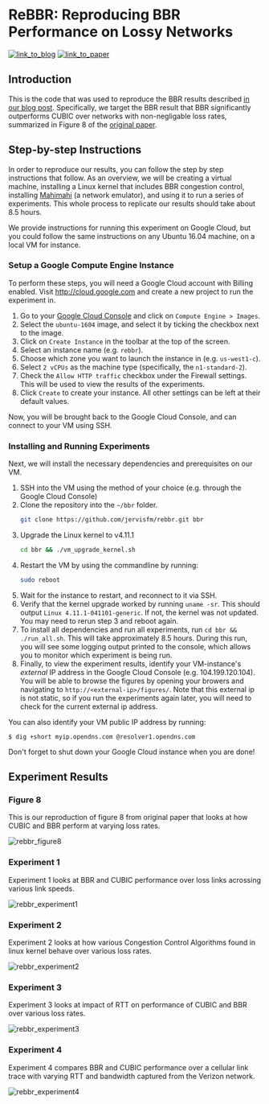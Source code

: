 # ReBBR: Reproducing BBR Performance on Lossy Networks

[![link_to_blog](https://img.shields.io/badge/blogpost-3%20June%202017-green.svg)](https://reproducingnetworkresearch.wordpress.com/)
[![link_to_paper](https://img.shields.io/badge/original-paper-blue.svg)](https://research.google.com/pubs/pub45646.html)

## Introduction
This is the code that was used to reproduce the BBR results described [in our blog post](https://reproducingnetworkresearch.wordpress.com/). Specifically, we target the BBR result that BBR significantly outperforms CUBIC over networks with non-negligable loss rates, summarized in Figure 8 of the [original paper](https://research.google.com/pubs/pub45646.html).


## Step-by-step Instructions
In order to reproduce our results, you can follow the step by step instructions that follow.
As an overview, we will be creating a virtual machine, installing a Linux kernel that includes BBR congestion control, installing [Mahimahi](http://mahimahi.mit.edu/) (a network emulator), and using it to run a series of experiments. This whole process to replicate our results should take about 8.5 hours.

We provide instructions for running this experiment on Google Cloud, but you could follow
the same instructions on any Ubuntu 16.04 machine, on a local VM for instance.

### Setup a Google Compute Engine Instance
To perform these steps, you will need a Google Cloud account with Billing enabled.
Visit http://cloud.google.com and create a new project to run the experiment in.

1. Go to your [Google Cloud Console](https://console.cloud.google.com/) and click on `Compute Engine > Images`.
2. Select the `ubuntu-1604` image, and select it by ticking the checkbox next to the image.
3. Click on `Create Instance` in the toolbar at the top of the screen.
4. Select an instance name (e.g. `rebbr`).
5. Choose which zone you want to launch the instance in (e.g. `us-west1-c`).
6. Select `2 vCPUs` as the machine type (specifically, the `n1-standard-2`).
7. Check the `Allow HTTP traffic` checkbox under the Firewall settings. This will be used to view the results of the experiments.
8. Click `Create` to create your instance. All other settings can be left at their default values.

Now, you will be brought back to the Google Cloud Console, and can connect to your VM using SSH.

### Installing and Running Experiments
Next, we will install the necessary dependencies and prerequisites on our VM.

1. SSH into the VM using the method of your choice (e.g. through the Google Cloud Console)
2. Clone the repository into the `~/bbr` folder.
    ```sh
    git clone https://github.com/jervisfm/rebbr.git bbr
    ```
3. Upgrade the Linux kernel to v4.11.1
    ```sh
    cd bbr && ./vm_upgrade_kernel.sh
    ```
4. Restart the VM by using the commandline by running:
    ```sh
    sudo reboot
    ```
5. Wait for the instance to restart, and reconnect to it via SSH.
6. Verify that the kernel upgrade worked by running `uname -sr`. This should output `Linux 4.11.1-041101-generic`. If not, the kernel was not updated. You may need to rerun step 3 and reboot again.
7. To install all dependencies and run all experiments, run `cd bbr && ./run_all.sh`. This will take approximately 8.5 hours. During this run, you will see some logging output printed to the console, which allows you to monitor which experiment is being run.
8. Finally, to view the experiment results, identify your VM-instance's _external_ IP address in the Google Cloud Console (e.g. 104.199.120.104). You will be able to browse the figures by opening your browers and navigating to `http://<external-ip>/figures/`. Note that this external ip is not static, so if you run the experiments again later, you will need to check for the current external ip address.

You can also identify your VM public IP address by running:
```
$ dig +short myip.opendns.com @resolver1.opendns.com
```

Don't forget to shut down your Google Cloud instance when you are done!

## Experiment Results

### Figure 8
This is our reproduction of figure 8 from original paper that looks at how CUBIC and BBR perform
at varying loss rates.

![rebbr_figure8](mahimahi/figures/figure8.png "ReBBR Figure 8")

### Experiment 1
Experiment 1 looks at BBR and CUBIC performance over loss links acrossing various link speeds.

![rebbr_experiment1](mahimahi/figures/experiment1.png "ReBBR Experiment 1")

### Experiment 2
Experiment 2 looks at how various Congestion Control Algorithms found in linux kernel behave
over various loss rates.

![rebbr_experiment2](mahimahi/figures/experiment2.png "ReBBR Experiment 2")

### Experiment 3
Experiment 3 looks at impact of RTT on performance of CUBIC and BBR over various loss rates.

![rebbr_experiment3](mahimahi/figures/experiment3.png "ReBBR Experiment 3")


### Experiment 4
Experiment 4 compares BBR and CUBIC performance over a cellular link trace with varying
RTT and bandwidth captured from the Verizon network.

![rebbr_experiment4](mahimahi/figures/experiment4.png "ReBBR Experiment 4")
